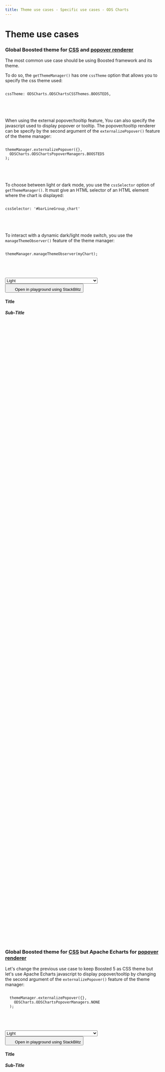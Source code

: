 ```yaml
---
title: Theme use cases - Specific use cases - ODS Charts
---
```


<div class="title-bar">
  <div class="container-xxl">
    <h1 class="display-1">Theme use cases</h1>
  </div>
</div>
<div class="container-xxl pt-3">
  <div class="card w-100">
    <div class="card-body">
      <h3 class="card-title">Global <span class="text-primary">Boosted</span> theme for <u>CSS</u> and <u>popover renderer</u></h3>
      <p class="card-text pe-5">The most common use case should be using Boosted framework and its theme.</p>
      <p class="card-text pe-5">
        To do so, the <code>getThemeManager()</code> has one <code>cssTheme</code> option that allows you to specify the css theme used:
        <code>
          <pre>
cssTheme: ODSCharts.ODSChartsCSSThemes.BOOSTED5,
          </pre>
        </code>
      </p>
      <p>
        When using the external popover/tooltip feature, You can also specify the javascript used to display popover or tooltip. The popover/tooltip renderer can be specify by the second argument of the <code>externalizePopover()</code> feature of the theme manager:
        <code>
          <pre>
themeManager.externalizePopover({},
  ODSCharts.ODSChartsPopoverManagers.BOOSTED5
);
      </pre>
        </code>
      </p>
      <p>
        To choose between light or dark mode, you use the <code>cssSelector</code> option of <code>getThemeManager()</code>. It must give an HTML selector of an HTML element where the chart is displayed:
        <code>
          <pre>
cssSelector: '#barLineGroup_chart'
      </pre
          >
        </code>
      </p>
      <p>
        To interact with a dynamic dark/light mode switch, you use the <code>manageThemeObserver()</code> feature of the theme manager:
        <code>
          <pre>
themeManager.manageThemeObserver(myChart);
      </pre
          >
        </code>
      </p>
      <select class="form-select float-end" style="width: 300px" aria-label="Default select example" onchange="document.querySelector('#t1-htmlId>div').setAttribute('data-bs-theme',this.value)">
        <option value="dark">Dark</option>
        <option value="light" selected>Light</option>
      </select>
      <button class="btn btn-icon btn-outline-secondary btn-edit" data-bs-toggle="tooltip" data-bs-placement="top" data-bs-title="Open in playground">
        <svg width="1.25rem" height="1.25rem" fill="currentColor" aria-hidden="true">
          <use xlink:href="#lightning-charge-fill" />
        </svg>
        <span class="visually-hidden">Open in playground using StackBlitz</span>
      </button>
      <div id="t1-htmlId">
        <div data-bs-theme="light">
          <div class="chart_title mx-3 overflow-hidden">
            <h4 class="display-4 mx-3 mb-1 mt-3">Title</h4>
            <h5 class="display-5 mx-3 mb-1 mt-0">Sub-Title</h5>
          </div>
          <div id="t1-barLineGroup_holder_with_legend" style="flex-grow: 1; flex-shrink: 1; display: flex; flex-direction: column">
            <div id="t1-barLineGroup_holder">
              <div id="t1-barLineGroup_chart" style="width: 100%; height: 50vh" class="position-relative"></div>
            </div>
            <div id="t1-barLineGroup_legend"></div>
          </div>
        </div>
      </div>
      <script>
        addViewCode('t1-');
      </script>
    </div>

  </div>
  <script id="t1-codeId">
    ///////////////////////////////////////////////////
    // Used data
    ///////////////////////////////////////////////////

    // this is the data to be displayed
    var dataOptions = {
      xAxis: {
        type: 'category',
        data: ['Jan', 'Feb', 'Mar', 'Apr', 'May', 'Jun'],
      },
      yAxis: {},
      series: [
        {
          data: [10, 22, 28.8956454657, 23, 19, 15],
          type: 'bar',
        },
        {
          data: [28.8956454657, 23, 19, 15, 18, 12],
          type: 'bar',
        },
        {
          data: [12, 28.8956454657, 23, 15, 15, 18],
          type: 'line',
        },
      ],
      legend: {
        data: ['label 0', 'label 1', 'label 2'],
      },
    };

    ///////////////////////////////////////////////////
    // ODSCharts
    ///////////////////////////////////////////////////
    // Build the theme
    var themeManager = ODSCharts.getThemeManager({
      cssTheme: ODSCharts.ODSChartsCSSThemes.BOOSTED5,
      cssSelector: '#t1-barLineGroup_chart',
    });

    // register this theme to echarts
    echarts.registerTheme(themeManager.name, themeManager.theme);

    // get the chart holder and initiate it with the generated theme
    var div = document.getElementById('t1-barLineGroup_chart');
    var myChart = echarts.init(div, themeManager.name, {
      renderer: 'svg',
    });

    // Set the data to be displayed.
    themeManager.setDataOptions(dataOptions);
    // Register the externalization of the legend.
    themeManager.externalizeLegends(myChart, '#t1-barLineGroup_legend');
    // Manage window size changed
    themeManager.manageChartResize(myChart, 't1-barLineGroup_chart');
    // Automatically manage data-bs-theme attribute change. Only needed if you want the
    // chart to automatically react to the global light or dark theme change
    themeManager.manageThemeObserver(myChart);
    // Register the externalization of the tooltip/popup
    themeManager.externalizePopover({}, ODSCharts.ODSChartsPopoverManagers.BOOSTED5);
    // Display the chart using the configured theme and data.
    myChart.setOption(themeManager.getChartOptions());

  </script>

  <div class="card w-100 mt-3">
    <div class="card-body">
      <h3 class="card-title">Global <span class="text-primary">Boosted</span> theme for <u>CSS</u> but <span class="text-primary">Apache Echarts</span> for <u>popover renderer</u></h3>
      <p class="pe-5">
        Let's change the previous use case to keep Boosted 5 as CSS theme but let's use Apache Echarts javascript to display popover/tooltip by changing the second argument of the <code>externalizePopover()</code> feature of the theme manager:
        <code>
          <pre>
  themeManager.externalizePopover({},
    ODSCharts.ODSChartsPopoverManagers.NONE
  );
          </pre>
        </code>
      </p>
      <select class="form-select float-end" style="width: 300px" aria-label="Default select example" onchange="document.querySelector('#t2-htmlId>div').setAttribute('data-bs-theme',this.value)">
        <option value="dark">Dark</option>
        <option value="light" selected>Light</option>
      </select>
      <button class="btn btn-icon btn-outline-secondary btn-edit" data-bs-toggle="tooltip" data-bs-placement="top" data-bs-title="Open in playground">
        <svg width="1.25rem" height="1.25rem" fill="currentColor" aria-hidden="true">
          <use xlink:href="#lightning-charge-fill" />
        </svg>
        <span class="visually-hidden">Open in playground using StackBlitz</span>
      </button>
      <div id="t2-htmlId">
        <div data-bs-theme="light">
          <div class="chart_title mx-3 overflow-hidden">
            <h4 class="display-4 mx-3 mb-1 mt-3">Title</h4>
            <h5 class="display-5 mx-3 mb-1 mt-0">Sub-Title</h5>
          </div>
          <div id="t2-barLineGroup_holder_with_legend" style="flex-grow: 1; flex-shrink: 1; display: flex; flex-direction: column">
            <div id="t2-barLineGroup_holder">
              <div id="t2-barLineGroup_chart" style="width: 100%; height: 50vh" class="position-relative"></div>
            </div>
            <div id="t2-barLineGroup_legend"></div>
          </div>
        </div>
      </div>
      <script>
        addViewCode('t2-');
      </script>
    </div>

  </div>
  <script id="t2-codeId">
    ///////////////////////////////////////////////////
    // Used data
    ///////////////////////////////////////////////////

    // this is the data to be displayed
    var dataOptions = {
      xAxis: {
        type: 'category',
        data: ['Jan', 'Feb', 'Mar', 'Apr', 'May', 'Jun'],
      },
      yAxis: {},
      series: [
        {
          data: [10, 22, 28.8956454657, 23, 19, 15],
          type: 'bar',
        },
        {
          data: [28.8956454657, 23, 19, 15, 18, 12],
          type: 'bar',
        },
        {
          data: [12, 28.8956454657, 23, 15, 15, 18],
          type: 'line',
        },
      ],
      legend: {
        data: ['label 0', 'label 1', 'label 2'],
      },
    };

    ///////////////////////////////////////////////////
    // ODSCharts
    ///////////////////////////////////////////////////
    // Build the theme
    var themeManager = ODSCharts.getThemeManager({
      cssTheme: ODSCharts.ODSChartsCSSThemes.BOOSTED5,
      cssSelector: '#t2-barLineGroup_chart',
    });

    // register this theme to echarts
    echarts.registerTheme(themeManager.name, themeManager.theme);

    // get the chart holder and initiate it with the generated theme
    var div = document.getElementById('t2-barLineGroup_chart');
    var myChart = echarts.init(div, themeManager.name, {
      renderer: 'svg',
    });

    // Set the data to be displayed.
    themeManager.setDataOptions(dataOptions);
    // Register the externalization of the legend.
    themeManager.externalizeLegends(myChart, '#t2-barLineGroup_legend');
    // Manage window size changed
    themeManager.manageChartResize(myChart, 't2-barLineGroup_chart');
    // Automatically manage data-bs-theme attribute change. Only needed if you want the
    // chart to automatically react to the global light or dark theme change
    themeManager.manageThemeObserver(myChart);
    // Register the externalization of the tooltip/popup
    themeManager.externalizePopover({}, ODSCharts.ODSChartsPopoverManagers.NONE);
    // Display the chart using the configured theme and data.
    myChart.setOption(themeManager.getChartOptions());

  </script>

  <div class="card w-100 mt-3">
    <div class="card-body">
      <h3 class="card-title"><span class="text-primary">ODS Charts</span> embedded <u>CSS</u> theme and <span class="text-primary">Apache Echarts</span> <u>popover renderer</u></h3>
      <p class="pe-5">
        Some ODS Charts usage may be independent from Boosted. For that, ODS Charts has a minimal CSS embedded. To use it, change the <code>cssTheme</code> option of <code>getThemeManager()</code> with:
        <code>
          <pre>
cssTheme: ODSCharts.ODSChartsCSSThemes.NONE,
          </pre>
        </code>
      </p>
      <p>
        You still can use a dark/light theme mode by adding the <code>ods-charts-context</code> class and <code>data-bs-theme</code> attribute on the graph element holder:
        <code>
          <pre>

&lt;div class="ods-charts-context" data-bs-theme="light"&gt;

</pre>
</code>
</p>
<select class="form-select float-end" style="width: 300px" aria-label="Default select example" onchange="document.querySelector('#t3-htmlId>div').setAttribute('data-bs-theme',this.value)">
<option value="dark">Dark</option>
<option value="light" selected>Light</option>
</select>
      <button class="btn btn-icon btn-outline-secondary btn-edit" data-bs-toggle="tooltip" data-bs-placement="top" data-bs-title="Open in playground">
        <svg width="1.25rem" height="1.25rem" fill="currentColor" aria-hidden="true">
          <use xlink:href="#lightning-charge-fill" />
        </svg>
        <span class="visually-hidden">Open in playground using StackBlitz</span>
      </button>
<div id="t3-htmlId">
<div class="ods-charts-context" data-bs-theme="light">
<div class="chart_title mx-3 overflow-hidden">
<h4 class="display-4 mx-3 mb-1 mt-3">Title</h4>
<h5 class="display-5 mx-3 mb-1 mt-0">Sub-Title</h5>
</div>
          <div id="t3-barLineGroup_holder_with_legend" style="flex-grow: 1; flex-shrink: 1; display: flex; flex-direction: column">
            <div id="t3-barLineGroup_holder">
              <div id="t3-barLineGroup_chart" style="width: 100%; height: 50vh" class="position-relative"></div>
            </div>
            <div id="t3-barLineGroup_legend"></div>
          </div>
        </div>
      </div>
      <script>
        addViewCode('t3-');
      </script>
    </div>

  </div>
  <script id="t3-codeId">
    ///////////////////////////////////////////////////
    // Used data
    ///////////////////////////////////////////////////

    // this is the data to be displayed
    var dataOptions = {
      xAxis: {
        type: 'category',
        data: ['Jan', 'Feb', 'Mar', 'Apr', 'May', 'Jun'],
      },
      yAxis: {},
      series: [
        {
          data: [10, 22, 28.8956454657, 23, 19, 15],
          type: 'bar',
        },
        {
          data: [28.8956454657, 23, 19, 15, 18, 12],
          type: 'bar',
        },
        {
          data: [12, 28.8956454657, 23, 15, 15, 18],
          type: 'line',
        },
      ],
      legend: {
        data: ['label 0', 'label 1', 'label 2'],
      },
    };

    ///////////////////////////////////////////////////
    // ODSCharts
    ///////////////////////////////////////////////////
    // Build the theme
    var themeManager = ODSCharts.getThemeManager({
      cssTheme: ODSCharts.ODSChartsCSSThemes.NONE,
      cssSelector: '#t3-barLineGroup_chart',
    });

    // register this theme to echarts
    echarts.registerTheme(themeManager.name, themeManager.theme);

    // get the chart holder and initiate it with the generated theme
    var div = document.getElementById('t3-barLineGroup_chart');
    var myChart = echarts.init(div, themeManager.name, {
      renderer: 'svg',
    });

    // Set the data to be displayed.
    themeManager.setDataOptions(dataOptions);
    // Register the externalization of the legend.
    themeManager.externalizeLegends(myChart, '#t3-barLineGroup_legend');
    // Manage window size changed
    themeManager.manageChartResize(myChart, 't3-barLineGroup_chart');
    // Automatically manage data-bs-theme attribute change. Only needed if you want the
    // chart to automatically react to the global light or dark theme change
    themeManager.manageThemeObserver(myChart);
    // Register the externalization of the tooltip/popup
    themeManager.externalizePopover({}, ODSCharts.ODSChartsPopoverManagers.NONE);
    // Display the chart using the configured theme and data.
    myChart.setOption(themeManager.getChartOptions());

  </script>
</div>
